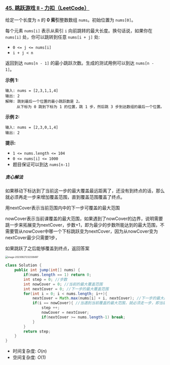 ### [45. 跳跃游戏 II - 力扣（LeetCode）](https://leetcode.cn/problems/jump-game-ii/description/)

给定一个长度为 `n` 的 **0 索引**整数数组 `nums`。初始位置为 `nums[0]`。

每个元素 `nums[i]` 表示从索引 `i` 向前跳转的最大长度。换句话说，如果你在 `nums[i]` 处，你可以跳转到任意 `nums[i + j]` 处:

- `0 <= j <= nums[i]` 
- `i + j < n`

返回到达 `nums[n - 1]` 的最小跳跃次数。生成的测试用例可以到达 `nums[n - 1]`。

 

**示例 1:**

```
输入: nums = [2,3,1,1,4]
输出: 2
解释: 跳到最后一个位置的最小跳跃数是 2。
     从下标为 0 跳到下标为 1 的位置，跳 1 步，然后跳 3 步到达数组的最后一个位置。
```

**示例 2:**

```
输入: nums = [2,3,0,1,4]
输出: 2
```

 

**提示:**

- `1 <= nums.length <= 104`
- `0 <= nums[i] <= 1000`
- 题目保证可以到达 `nums[n-1]`





##### 贪心解法

如果移动下标达到了当前这一步的最大覆盖最远距离了，还没有到终点的话，那么就必须再走一步来增加覆盖范围，直到覆盖范围覆盖了终点。

用nextCover表示当前范围内中的下一步可覆盖的最大范围

nowCover表示当前课覆盖的最大范围，如果遇到了nowCover的边界，说明需要跳一步来拓展变为nextCover，步数+1，即为最少的步数所能达到的最大范围，不需要管从nowCover中哪一个下标跳跃变为nextCover，因为从nowCover变为nextCover最少只需要1步，

如果跳跃了之后能够覆盖到终点，返回答案



<img src="https://palepics.oss-cn-guangzhou.aliyuncs.com/img/image-20230927232338497.png" alt="image-20230927232338497" style="zoom: 50%;" />





```java
class Solution {
    public int jump(int[] nums) {
        if(nums.length == 1) return 0;
        int step = 0; //步数
        int nowCover = 0; //当前的最大覆盖范围
        int nextCover = 0; //下一步的最大覆盖范围
        for(int i = 0; i < nums.length; i++){
            nextCover = Math.max(nums[i] + i, nextCover); //下一步的最大覆盖范围
            if(i == nowCover){ //当遇到当前覆盖的最大范围，就必须走一步，即当前范围内的最少步数
                step ++;
                nowCover = nextCover;
                if(nextCover >= nums.length-1) break;
            }
        }
        return step;
    }
}
```

- 时间复杂度: $O(n)$
- 空间复杂度: $O(1)$

